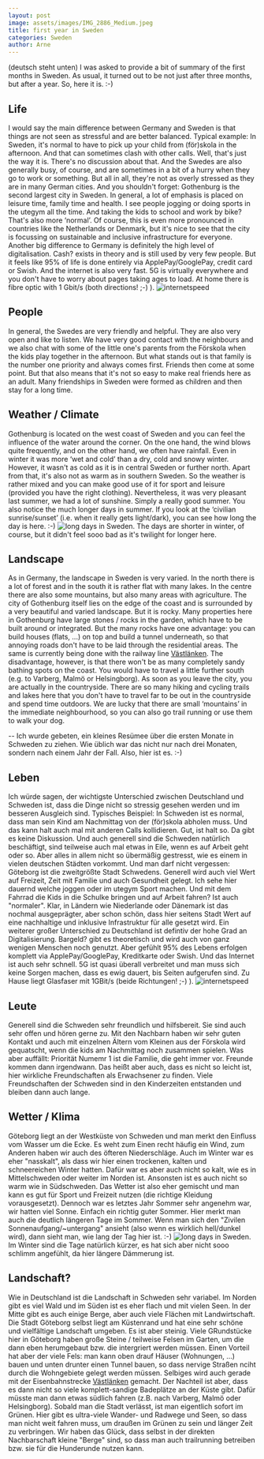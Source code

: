 ```yaml
---
layout: post
image: assets/images/IMG_2886_Medium.jpeg
title: first year in Sweden
categories: Sweden
author: Arne
---
```

(deutsch steht unten)
I was asked to provide a bit of summary of the first months in Sweden. As usual, it turned out to be not just after three months, but after a year. So, here it is. :-)

## Life
I would say the main difference between Germany and Sweden is that things are not seen as stressful and are better balanced. Typical example: In Sweden, it's normal to have to pick up your child from (för)skola in the afternoon. And that can sometimes clash with other calls. Well, that's just the way it is. There's no discussion about that.  And the Swedes are also generally busy, of course, and are sometimes in a bit of a hurry when they go to work or something. But all in all, they're not as overly stressed as they are in many German cities. And you shouldn't forget: Gothenburg is the second largest city in Sweden.
In general, a lot of emphasis is placed on leisure time, family time and health. I see people jogging or doing sports in the utegym all the time. And taking the kids to school and work by bike? That's also more ‘normal’. Of course, this is even more pronounced in countries like the Netherlands or Denmark, but it's nice to see that the city is focussing on sustainable and inclusive infrastructure for everyone.
Another big difference to Germany is definitely the high level of digitalisation. Cash? exists in theory and is still used by very few people. But it feels like 95% of life is done entirely via ApplePay/GooglePay, credit card or Swish.
And the internet is also very fast. 5G is virtually everywhere and you don't have to worry about pages taking ages to load. At home there is fibre optic with 1 Gbit/s (both directions! ;-) ).
![internetspeed](assets/images/IMG_0601.jpg)

## People
In general, the Swedes are very friendly and helpful. They are also very open and like to listen. We have very good contact with the neighbours and we also chat with some of the little one's parents from the Förskola when the kids play together in the afternoon. But what stands out is that family is the number one priority and always comes first. Friends then come at some point. But that also means that it's not so easy to make real friends here as an adult. Many friendships in Sweden were formed as children and then stay for a long time.

## Weather / Climate
Gothenburg is located on the west coast of Sweden and you can feel the influence of the water around the corner. On the one hand, the wind blows quite frequently, and on the other hand, we often have rainfall. Even in winter it was more ‘wet and cold’ than a dry, cold and snowy winter. However, it wasn't as cold as it is in central Sweden or further north. Apart from that, it's also not as warm as in southern Sweden. So the weather is rather mixed and you can make good use of it for sport and leisure (provided you have the right clothing). Nevertheless, it was very pleasant last summer, we had a lot of sunshine. Simply a really good summer. You also notice the much longer days in summer. If you look at the ‘civilian sunrise/sunset’ (i.e. when it really gets light/dark), you can see how long the day is here. :-)
![long days in Sweden](/assets/images/IMG_45A2BB58B298-1.jpeg). The days are shorter in winter, of course, but it didn't feel sooo bad as it's twilight for longer here.

## Landscape
As in Germany, the landscape in Sweden is very varied. In the north there is a lot of forest and in the south it is rather flat with many lakes. In the centre there are also some mountains, but also many areas with agriculture. The city of Gothenburg itself lies on the edge of the coast and is surrounded by a very beautiful and varied landscape. But it is rocky. Many properties here in Gothenburg have large stones / rocks in the garden, which have to be built around or integrated. But the many rocks have one advantage: you can build houses (flats, ...) on top and build a tunnel underneath, so that annoying roads don't have to be laid through the residential areas. The same is currently being done with the railway line [Västlänken](https://www.trafikverket.se/vara-projekt/projekt-i-vastra-gotalands-lan/vastlanken/). The disadvantage, however, is that there won't be as many completely sandy bathing spots on the coast. You would have to travel a little further south (e.g. to Varberg, Malmö or Helsingborg). As soon as you leave the city, you are actually in the countryside. There are so many hiking and cycling trails and lakes here that you don't have to travel far to be out in the countryside and spend time outdoors. We are lucky that there are small ‘mountains’ in the immediate neighbourhood, so you can also go trail running or use them to walk your dog.


--
Ich wurde gebeten, ein kleines Resümee über die ersten Monate in Schweden zu ziehen. Wie üblich war das nicht nur nach drei Monaten, sondern nach einem Jahr der Fall. Also, hier ist es. :-)

## Leben
Ich würde sagen, der wichtigste Unterschied zwischen Deutschland und Schweden ist, dass die Dinge nicht so stressig gesehen werden und im besseren Ausgleich sind. Typisches Beispiel: In Schweden ist es normal, dass man sein Kind am Nachmittag von der (för)skola abholen muss. Und das kann halt auch mal mit anderen Calls kollidieren. Gut, ist halt so. Da gibt es keine Diskussion.  Und auch generell sind die Schweden natürlich beschäftigt, sind teilweise auch mal etwas in Eile, wenn es auf Arbeit geht oder so. Aber alles in allem nicht so übermäßig gestresst, wie es einem in vielen deutschen Städten vorkommt. Und man darf nicht vergessen: Göteborg ist die zweitgrößte Stadt Schwedens.
Generell wird auch viel Wert auf Freizeit, Zeit mit Familie und auch Gesundheit gelegt. Ich sehe hier dauernd welche joggen oder im utegym Sport machen. Und mit dem Fahrrad die Kids in die Schulke bringen und auf Arbeit fahren? Ist auch "normaler". Klar, in Ländern wie Niederlande oder Dänemark ist das nochmal ausgeprägter, aber schon schön, dass hier seitens Stadt Wert auf eine nachhaltige und inklusive Infrastruktur für alle gesetzt wird.
Ein weiterer großer Unterschied zu Deutschland ist defintiv der hohe Grad an Digitalisierung. Bargeld? gibt es theoretisch und wird auch von ganz wenigen Menschen noch genutzt. Aber gefühlt 95% des Lebens erfolgen komplett via ApplePay/GooglePay, Kreditkarte oder Swish.
Und das Internet ist auch sehr schnell. 5G ist quasi überall verbreitet und man muss sich keine Sorgen machen, dass es ewig dauert, bis Seiten aufgerufen sind. Zu Hause liegt Glasfaser mit 1GBit/s (beide Richtungen! ;-) ).
![internetspeed](/assets/images/IMG_0601.jpg)

## Leute
Generell sind die Schweden sehr freundlich und hilfsbereit. Sie sind auch sehr offen und hören gerne zu. Mit den Nachbarn haben wir sehr guten Kontakt und auch mit einzelnen Ältern vom Kleinen aus der Förskola wird gequatscht, wenn die kids am Nachmittag noch zusammen spielen. Was aber auffällt: Priorität Numemr 1 ist die Familie, die geht immer vor. Freunde kommen dann irgendwann. Das heißt aber auch, dass es nicht so leicht ist, hier wirkliche Freundschaften als Erwachsener zu finden. Viele Freundschaften der Schweden sind in den Kinderzeiten entstanden und bleiben dann auch lange.

## Wetter / Klima
Göteborg liegt an der Westküste von Schweden und man merkt den Einfluss vom Wasser um die Ecke. Es weht zum Einen recht häufig ein Wind, zum Anderen haben wir auch des öfteren Niederschläge. Auch im Winter war es eher "nasskalt", als dass wir hier einen trockenen, kalten und schneereichen Winter hatten. Dafür war es aber auch nicht so kalt, wie es in Mittelschweden oder weiter im Norden ist. Ansonsten ist es auch nicht so warm wie in Südschweden. Das Wetter ist also eher gemischt und man kann es gut für Sport und Freizeit nutzen (die richtige Kleidung vorausgesetzt). Dennoch war es letztes Jahr Sommer sehr angenehm war, wir hatten viel Sonne. Einfach ein richtig guter Sommer. Hier merkt man auch die deutlich längeren Tage im Sommer. Wenn man sich den "Zivilen Sonnenaufgang/~untergang" ansieht (also wenn es wirklich hell/dunkel wird), dann sieht man, wie lang der Tag hier ist. :-)
![long days in Sweden](/assets/images/IMG_45A2BB58B298-1.jpeg). Im Winter sind die Tage natürlich kürzer, es hat sich aber nicht sooo schlimm angefühlt, da hier längere Dämmerung ist.

## Landschaft?
Wie in Deutschland ist die Landschaft in Schweden sehr variabel. Im Norden gibt es viel Wald und im Süden ist es eher flach und mit vielen Seen. In der Mitte gibt es auch einige Berge, aber auch viele Flächen mit Landwirtschaft. Die Stadt Göteborg selbst liegt am Küstenrand und hat eine sehr schöne und vielfältige Landschaft umgeben. Es ist aber steinig. Viele GRundstücke hier in Göteborg haben große Steine / teilweise Felsen im Garten, um die dann eben herumgebaut bzw. die intergriert werden müssen. Einen Vorteil hat aber der viele Fels: man kann oben drauf Häuser (Wohnungen, ...) bauen und unten drunter einen Tunnel bauen, so dass nervige Straßen nciht durch die Wohngebiete gelegt werden müssen. Selbiges wird auch gerade mit der Eisenbahnstrecke [Västlänken](https://www.trafikverket.se/vara-projekt/projekt-i-vastra-gotalands-lan/vastlanken/) gemacht. Der Nachteil ist aber, dass es dann nicht so viele komplett-sandige Badeplätze an der Küste gibt. Dafür müsste man dann etwas südlich fahren (z.B. nach Varberg, Malmö oder Helsingborg). Sobald man die Stadt verlässt, ist man eigentlich sofort im Grünen. Hier gibt es ultra-viele Wander- und Radwege und Seen, so dass man nicht weit fahren muss, um draußen im Grünen zu sein und länger Zeit zu verbringen. Wir haben das Glück, dass selbst in der direkten Nachbarschaft kleine "Berge" sind, so dass man auch trailrunning betreiben bzw. sie für die Hunderunde nutzen kann.
